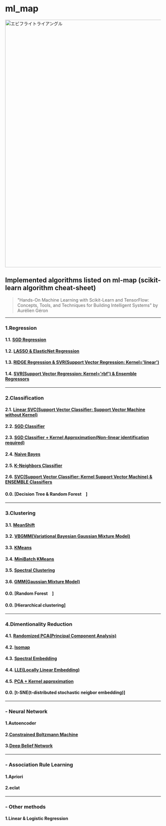 # ml_map
<img width="800" src="https://user-images.githubusercontent.com/60038634/138719935-d4cf8094-9cc3-4afd-ace5-aa6a8b134af3.png" alt="エビフライトライアングル" title="サンプル">

## Implemented algorithms listed on ml-map (scikit-learn algorithm cheat-sheet) 
> "Hands-On Machine Learning with Scikit-Learn and TensorFlow: Concepts, Tools, and Techniques for Building Intelligent Systems" by Aurélien Géron
---
### 1.Regression 
  #### 1.1. [SGD Regression](https://github.com/HaruHonda/ml_map/blob/main/algorithms/1.1.%20SGD%20Regression) 
  #### 1.2. [LASSO & ElasticNet Regression](https://github.com/HaruHonda/ml_map/blob/main/algorithms/1.2.%20LASSO%20%26%20ElasticNet%20Regression)
  #### 1.3. [RIDGE Regression & SVR(Support Vector Regression: Kernel='linear')](https://github.com/HaruHonda/ml_map/tree/main/algorithms/1.2.%20LASSO%20%26%20ElasticNet%20Regression) 
  #### 1.4. [SVR(Support Vector Regression: Kernel='rbf') & Ensemble Regressors](https://github.com/HaruHonda/ml_map/tree/main/algorithms/1.4.%20SVR%20(Support%20Vector%20Regression)%20%26%20Ensemble%20Regressors)
---
### 2.Classification
  #### 2.1. [Linear SVC(Support Vector Classifier: Support Vector Machine without Kernel)](https://github.com/HaruHonda/ml_map/tree/main/algorithms/2.1.%20Linear%20SVC%20(Support%20Vector%20Classifier))
  #### 2.2. [SGD Classifier](https://github.com/HaruHonda/ml_map/tree/main/algorithms/2.2.%20SGD%20Classfier)
  #### 2.3. [SGD Classifier + Kernel Approximation(Non-linear identification required)](https://github.com/HaruHonda/ml_map/tree/main/algorithms/2.3.%20SGD%20Classifier%20%2B%20Kernel%20Approximation)
  #### 2.4. [Naive Bayes](https://github.com/HaruHonda/ml_map/tree/main/algorithms/2.4.%20Naive%20Bayes)
  #### 2.5. [K-Neighbors Classifier](https://github.com/HaruHonda/ml_map/tree/main/algorithms/2.5.%20K-Neighbors%20Classifier)
  #### 2.6. [SVC(Support Vector Classifier: Kernel Support Vector Machine) & ENSEMBLE Classifiers](https://github.com/HaruHonda/ml_map/tree/main/algorithms/2.6.%20SVC%20(Support%20Vector%20Classifier)%20%26%20ENSEMBLE%20Classifiers)
  #### 0.0. [Decision Tree & Random Forest　]
---
### 3.Clustering
  #### 3.1. [MeanShift](https://github.com/HaruHonda/ml_map/tree/main/algorithms/3.1.%20MeanShift)
  #### 3.2. [VBGMM(Variational Bayesian Gaussian Mixture Model)](https://github.com/HaruHonda/ml_map/tree/main/algorithms/3.2.%20VBGMM(Variational%20Bayesian%20Gaussian%20Mixture%20Model))
  #### 3.3. [KMeans](https://github.com/HaruHonda/ml_map/tree/main/algorithms/3.3.%20KMeans)
  #### 3.4. [MiniBatch KMeans](https://github.com/HaruHonda/ml_map/tree/main/algorithms/3.4.%20MiniBatch%20KMeans)
  #### 3.5. [Spectral Clustering](https://github.com/HaruHonda/ml_map/tree/main/algorithms/3.5.%20Spectral%20Clustering)
  #### 3.6. [GMM(Gaussian Mixture Model)](https://github.com/HaruHonda/ml_map/tree/main/algorithms/3.6.%20GMM(Gaussian%20Mixture%20Model))
  #### 0.0. [Random Forest　]
  #### 0.0. [Hierarchical clustering]
---
### 4.Dimentionality Reduction
  #### 4.1. [Randomized PCA(Principal Component Analysis)](https://github.com/HaruHonda/ml_map/tree/main/algorithms/4.1.%20Randomized%20PCA)
  #### 4.2. [Isomap](https://github.com/HaruHonda/ml_map/tree/main/algorithms/4.2.%20Isomap)
  #### 4.3. [Spectral Embedding](https://github.com/HaruHonda/ml_map/tree/main/algorithms/4.3.%20Spectral%20Embedding)
  #### 4.4. [LLE(Locally Linear Embedding)](https://github.com/HaruHonda/ml_map/tree/main/algorithms/4.4.%20LLE(Locally%20Linear%20Embedding))
  #### 4.5. [PCA + Kernel approximation](https://github.com/HaruHonda/ml_map/tree/main/algorithms/4.5.%20PCA%20%2B%20Kernel%20approximation)
  #### 0.0. [t-SNE(t-distributed stochastic neigbor embedding)]
---
### - Neural Network
#### 1.Autoencoder
#### 2.[Constrained Boltzmann Machine]()
#### 3.[Deep Belief Network]()
---
### - Association Rule Learning ###
#### 1.Apriori 
#### 2.eclat 
---
### - Other methods
#### 1.Linear & Logistic Regression
